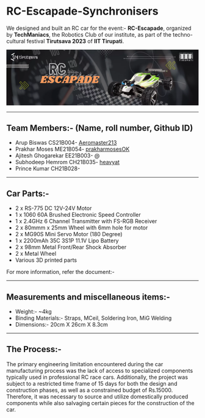 # RC-Escapade-Synchronisers

We designed and built an RC car for the event:- **RC-Escapade**, organized by **TechManiacs**, the Robotics Club of our institute, as part of the techno-cultural festival **Tirutsava 2023** of **IIT Tirupati**.

![image1](https://github.com/Aeromaster213/RC-Escapade-Synchronisers/blob/main/256273274-a1280193-24c4-41c1-8b4a-302a4ba07db5.png)
<hr>
<h2>Team Members:- (Name, roll number, Github ID)</h2>
<ul>
<li> Arup Biswas CS21B004- <a href="https://github.com/Aeromaster213" target="_blank">Aeromaster213</a></li>
<li>Prakhar Moses ME21B054- <a href="https://github.com/prakharmosesOK" target="_blank">prakharmosesOK</a></li>
<li>Ajitesh Ghogarekar EE21B003- @</li>
<li>Subhodeep Hemrom CH21B035- <a href="https://github.com/heavyat" target="_blank">heavyat</a></li>
<li>Prince Kumar CH21B028-</li>
</ul>
<hr>
<h2>Car Parts:-</h2>
<ul>
<li>2 x RS-775 DC 12V-24V Motor</li>
<li>1 x 1060 60A Brushed Electronic Speed Controller</li>
<li>1 x 2.4GHz 6 Channel Transmitter with FS-RGB Receiver</li>
<li>2 x 80mmm x 25mm Wheel with 6mm hole for motor</li>
<li>2 x MG90S Mini Servo Motor (180 Degree)</li>
<li>1 x 2200mAh 35C 3S1P 11.1V Lipo Battery</li>
<li>2 x 98mm Metal Front/Rear Shock Absorber</li>
<li>2 x Metal Wheel</li>
<li>Various 3D printed parts</li>
</ul>
For more information, refer the document:- 
<hr>
<h2>Measurements and miscellaneous items:-</h2>
<ul>
<li>Weight:- ~4kg</li>
<li>Binding Materials:- Straps, MCeil, Soldering Iron, MiG Welding</li>
<li>Dimensions:- 20cm X 26cm X 8.3cm</li>
</ul>
<hr>
<h2>The Process:-</h2>
The primary engineering limitation encountered during the car manufacturing process was the lack of access to specialized components typically used in professional RC race cars. Additionally, the project was subject to a restricted time frame of 15 days for both the design and construction phases, as well as a constrained budget of Rs.15000. Therefore, it was necessary to source and utilize domestically produced components while also salvaging certain pieces for the construction of the car.

